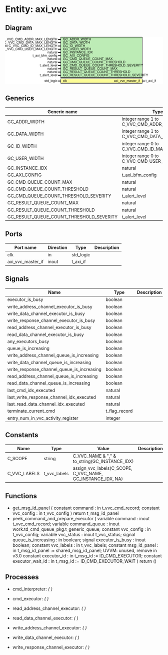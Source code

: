 # Entity: axi_vvc
## Diagram
![Diagram](axi_vvc.svg "Diagram")
## Generics
| Generic name                             | Type                                         | Value                    | Description |
| ---------------------------------------- | -------------------------------------------- | ------------------------ | ----------- |
| GC_ADDR_WIDTH                            | integer range 1 to C_VVC_CMD_ADDR_MAX_LENGTH | 8                        |             |
| GC_DATA_WIDTH                            | integer range 1 to C_VVC_CMD_DATA_MAX_LENGTH | 32                       |             |
| GC_ID_WIDTH                              | integer range 0 to C_VVC_CMD_ID_MAX_LENGTH   | 8                        |             |
| GC_USER_WIDTH                            | integer range 0 to C_VVC_CMD_USER_MAX_LENGTH | 8                        |             |
| GC_INSTANCE_IDX                          | natural                                      | 1                        |             |
| GC_AXI_CONFIG                            | t_axi_bfm_config                             | C_AXI_BFM_CONFIG_DEFAULT |             |
| GC_CMD_QUEUE_COUNT_MAX                   | natural                                      | 1000                     |             |
| GC_CMD_QUEUE_COUNT_THRESHOLD             | natural                                      | 950                      |             |
| GC_CMD_QUEUE_COUNT_THRESHOLD_SEVERITY    | t_alert_level                                | WARNING                  |             |
| GC_RESULT_QUEUE_COUNT_MAX                | natural                                      | 1000                     |             |
| GC_RESULT_QUEUE_COUNT_THRESHOLD          | natural                                      | 950                      |             |
| GC_RESULT_QUEUE_COUNT_THRESHOLD_SEVERITY | t_alert_level                                | WARNING                  |             |
## Ports
| Port name         | Direction | Type      | Description |
| ----------------- | --------- | --------- | ----------- |
| clk               | in        | std_logic |             |
| axi_vvc_master_if | inout     | t_axi_if  |             |
## Signals
| Name                                       | Type          | Description |
| ------------------------------------------ | ------------- | ----------- |
| executor_is_busy                           | boolean       |             |
| write_address_channel_executor_is_busy     | boolean       |             |
| write_data_channel_executor_is_busy        | boolean       |             |
| write_response_channel_executor_is_busy    | boolean       |             |
| read_address_channel_executor_is_busy      | boolean       |             |
| read_data_channel_executor_is_busy         | boolean       |             |
| any_executors_busy                         | boolean       |             |
| queue_is_increasing                        | boolean       |             |
| write_address_channel_queue_is_increasing  | boolean       |             |
| write_data_channel_queue_is_increasing     | boolean       |             |
| write_response_channel_queue_is_increasing | boolean       |             |
| read_address_channel_queue_is_increasing   | boolean       |             |
| read_data_channel_queue_is_increasing      | boolean       |             |
| last_cmd_idx_executed                      | natural       |             |
| last_write_response_channel_idx_executed   | natural       |             |
| last_read_data_channel_idx_executed        | natural       |             |
| terminate_current_cmd                      | t_flag_record |             |
| entry_num_in_vvc_activity_register         | integer       |             |
## Constants
| Name         | Type         | Value                                                        | Description |
| ------------ | ------------ | ------------------------------------------------------------ | ----------- |
| C_SCOPE      | string       |  C_VVC_NAME & "," & to_string(GC_INSTANCE_IDX)               |             |
| C_VVC_LABELS | t_vvc_labels |  assign_vvc_labels(C_SCOPE, C_VVC_NAME, GC_INSTANCE_IDX, NA) |             |
## Functions
- get_msg_id_panel <font id="function_arguments">(    constant command    : in t_vvc_cmd_record;
    constant vvc_config : in t_vvc_config
  )</font> <font id="function_return">return t_msg_id_panel</font>
- peek_command_and_prepare_executor <font id="function_arguments">(    variable command              : inout t_vvc_cmd_record;
    variable command_queue        : inout work.td_cmd_queue_pkg.t_generic_queue;
    constant vvc_config           : in    t_vvc_config;
    variable vvc_status           : inout t_vvc_status;
    signal   queue_is_increasing  : in    boolean;
    signal   executor_is_busy     : inout boolean;
    constant vvc_labels           : in    t_vvc_labels;
    constant msg_id_panel         : in    t_msg_id_panel := shared_msg_id_panel; UVVM: unused, remove in v3.0
    constant executor_id          : in    t_msg_id := ID_CMD_EXECUTOR;
    constant executor_wait_id     : in    t_msg_id := ID_CMD_EXECUTOR_WAIT
  )</font> <font id="function_return">return ()</font>
## Processes
- cmd_interpreter: _(  )_

- cmd_executor: _(  )_

- read_address_channel_executor: _(  )_

- read_data_channel_executor: _(  )_

- write_address_channel_executor: _(  )_

- write_data_channel_executor: _(  )_

- write_response_channel_executor: _(  )_

